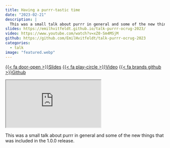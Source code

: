 ```yaml
---
title: Having a purrr-tastic time
date: "2023-02-21"
description: |
  This was a small talk about purrr in general and some of the new things that was included in the 1.0.0 release.
slides: https://emilhvitfeldt.github.io/talk-purrr-ocrug-2023/
video: https://www.youtube.com/watch?v=xZ0-Sm4MSjM
github: https://github.com/EmilHvitfeldt/talk-purrr-ocrug-2023
categories:
  - talk
image: "featured.webp"
---
```


<a href="https://emilhvitfeldt.github.io/talk-purrr-ocrug-2023/" class="listing-slides btn-links">{{< fa door-open >}}Slides<a>
<a href="https://www.youtube.com/watch?v=xZ0-Sm4MSjM" class="listing-video btn-links">{{< fa play-circle >}}Video<a>
<a href="https://github.com/EmilHvitfeldt/talk-purrr-ocrug-2023" class="listing-github btn-links">{{< fa brands github >}}Github<a>

<iframe class="slide-deck" src="https://emilhvitfeldt.github.io/talk-purrr-ocrug-2023/"></iframe>

This was a small talk about purrr in general and some of the new things that was included in the 1.0.0 release.

